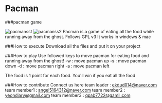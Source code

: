 # Pacman
###pacman game

![pacmanss1](https://cloud.githubusercontent.com/assets/13501499/8998702/20edfafc-3731-11e5-87c3-724d257d680b.PNG)
![pacmanss2](https://cloud.githubusercontent.com/assets/13501499/8998704/250b1ff2-3731-11e5-84e5-c8e1967453cd.PNG)
Pacman is a game of eating all the food while running away from the ghost.
Follows GPL v3
It works in windows & mac

###How to execute
Download all the files and put it on your project

###How to play
Use followed keys to move pacman for eating food and running away from the ghost!
-w : move pacman up
-s : move pacman down
-d : move pacman right
-a : move pacman left

The food is 1 point for each food. You'll win if you eat all the food

###How to contribute
Connect us here
team leader : ekdud014@naver.com
team member1 : angel5164312@naver.com
team member2 : yeondiary@gmail.com
team member3 : qpab7722@gamil.com

